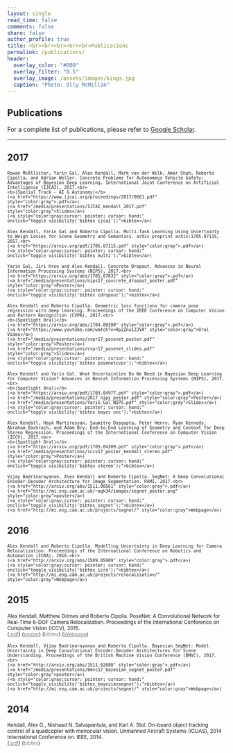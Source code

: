 ```yaml
---
layout: single
read_time: false
comments: false
share: false
author_profile: true
title: <br><br><br><br><br>Publications
permalink: /publications/
header:
  overlay_color: "#000"
  overlay_filter: "0.5"
  overlay_image: /assets/images/kings.jpg
  caption: "Photo: Olly McMillan"
---
```


## Publications

For a complete list of publications, please refer to <a href="https://scholar.google.co.uk/citations?user=hE2mTp4AAAAJ" itemprop="sameAs"><i class="ai ai-fw ai-google-scholar-square" aria-hidden="true"></i>Google Scholar</a>.

---

## 2017

> <small>
    Rowan McAllister, Yarin Gal, Alex Kendall, Mark van der Wilk, Amar Shah, Roberto Cipolla, and Adrian Weller. Concrete Problems for Autonomous Vehicle Safety: Advantages of Bayesian Deep Learning. International Joint Conference on Artificial Intelligence (IJCAI), 2017.<br>
    <b>(Special Track - AI & Autonomy)</b>
    (<a href="https://www.ijcai.org/proceedings/2017/0661.pdf" style="color:gray">.pdf</a>)
    (<a href="/media/presentations/IJCAI_kendall_2017.pdf" style="color:gray">Slides</a>)
    (<a style="color:gray;cursor: pointer; cursor: hand;" onclick="toggle_visibility('bibtex_ijcai');">bibtex</a>)
</small>
<div id="bibtex_ijcai" style="display:none;">
<small><div class="highlighter-rouge"><pre class="highlight">
<code>@inproceedings{mcallister2017av_bdl,
  title={Concrete Problems for Autonomous Vehicle Safety: Advantages of Bayesian Deep Learning},
  author={McAllister, Rowan and Gal, Yarin and Kendall, Alex and van der Wilk, Mark and Shah, Amar and Cipolla, Roberto and Weller, Adrian},
  booktitle={International Joint Conference on Artificial Intelligence ({IJCAI})},
  year={2017}
}
</code></pre></div></small>
</div>

> <small>
    Alex Kendall, Yarin Gal and Roberto Cipolla. Multi-Task Learning Using Uncertainty to Weigh Losses for Scene Geometry and Semantics. arXiv preprint arXiv:1705.07115, 2017.<br>
    (<a href="https://arxiv.org/pdf/1705.07115.pdf" style="color:gray">.pdf</a>)
    (<a style="color:gray;cursor: pointer; cursor: hand;" onclick="toggle_visibility('bibtex_multi');">bibtex</a>)
</small>
<div id="bibtex_multi" style="display:none;">
<small><div class="highlighter-rouge"><pre class="highlight">
<code>@article{kendall2017multi,
  title={Multi-Task Learning Using Uncertainty to Weigh Losses for Scene Geometry and Semantics},
  author={Kendall, Alex and Gal, Yarin and Cipolla, Roberto},
  booktitle={arXiv preprint arXiv:1705.07115},
  year={2017}
}
</code></pre></div></small>
</div>

> <small>
    Yarin Gal, Jiri Hron and Alex Kendall. Concrete Dropout. Advances in Neural Information Processing Systems (NIPS), 2017.<br>
    (<a href="https://arxiv.org/abs/1705.07832" style="color:gray">.pdf</a>)
    (<a href="/media/presentations/nips17_concrete_dropout_poster.pdf" style="color:gray">Poster</a>)
    (<a style="color:gray;cursor: pointer; cursor: hand;" onclick="toggle_visibility('bibtex_cdropout');">bibtex</a>)
</small>
<div id="bibtex_cdropout" style="display:none;">
<small><div class="highlighter-rouge"><pre class="highlight">
<code>@inproceedings{gal2017concrete,
  title={Concrete Dropout},
  author={Gal, Yarin and Hron, Jiri and Kendall, Alex},
  booktitle={Advances in Neural Information Processing Systems ({NIPS})},
  year={2017}
}
</code></pre></div></small>
</div>

> <small>
    Alex Kendall and Roberto Cipolla. Geometric loss functions for camera pose regression with deep learning. Proceedings of the IEEE Conference on Computer Vision and Pattern Recognition (CVPR), 2017.<br>
    <b>(Spotlight Oral)</b>
    (<a href="https://arxiv.org/abs/1704.00390" style="color:gray">.pdf</a>)
    (<a href="https://www.youtube.com/watch?v=Rp2Znu1ZJVA" style="color:gray">Oral Video</a>)
    (<a href="/media/presentations/cvpr17_posenet_poster.pdf" style="color:gray">Poster</a>)
    (<a href="/media/presentations/cvpr17_posenet_slides.pdf" style="color:gray">Slides</a>)
    (<a style="color:gray;cursor: pointer; cursor: hand;" onclick="toggle_visibility('bibtex_posenetcvpr');">bibtex</a>)
</small>
<div id="bibtex_posenetcvpr" style="display:none;">
<small><div class="highlighter-rouge"><pre class="highlight">
<code>@inproceedings{kendall2017posenet,
  title={Geometric loss functions for camera pose regression with deep learning},
  author={Kendall, Alex and Cipolla, Roberto},
  booktitle={Proceedings of the IEEE Conference on Computer Vision and Pattern Recognition ({CVPR})},
  year={2017}
}
</code></pre></div></small>
</div>

> <small>
    Alex Kendall and Yarin Gal. What Uncertainties Do We Need in Bayesian Deep Learning for Computer Vision? Advances in Neural Information Processing Systems (NIPS), 2017.<br>
    <b>(Spotlight Oral)</b>
    (<a href="https://arxiv.org/pdf/1703.04977.pdf" style="color:gray">.pdf</a>)
    (<a href="/media/presentations/2017_nips_poster.pdf" style="color:gray">Poster</a>)
    (<a href="/media/presentations/Yarin_Gal_NIPS.pdf" style="color:gray">Slides</a>)
    (<a style="color:gray;cursor: pointer; cursor: hand;" onclick="toggle_visibility('bibtex_bayes_unc');">bibtex</a>)
</small>
<div id="bibtex_bayes_unc" style="display:none;">
<small><div class="highlighter-rouge"><pre class="highlight">
<code>@inproceedings{kendall2017uncertainties,
  title={What Uncertainties Do We Need in Bayesian Deep Learning for Computer Vision?},
  author={Kendall, Alex and Gal, Yarin},
  booktitle={Advances in Neural Information Processing Systems ({NIPS})},
  year={2017}
}
</code></pre></div></small>
</div>

> <small>
    Alex Kendall, Hayk Martirosyan, Saumitro Dasgupta, Peter Henry, Ryan Kennedy, Abraham Bachrach, and Adam Bry. End-to-End Learning of Geometry and Context for Deep Stereo Regression. Proceedings of the International Conference on Computer Vision (ICCV), 2017.<br>
    <b>(Spotlight Oral)</b>
    (<a href="https://arxiv.org/pdf/1703.04309.pdf" style="color:gray">.pdf</a>)
    (<a href="/media/presentations/iccv17_poster_kendall_stereo.pdf" style="color:gray">Poster</a>)
    (<a style="color:gray;cursor: pointer; cursor: hand;" onclick="toggle_visibility('bibtex_stereo');">bibtex</a>)
</small>
<div id="bibtex_stereo" style="display:none;">
<small><div class="highlighter-rouge"><pre class="highlight">
<code>@inproceedings{kendall2017end,
  title={End-to-End Learning of Geometry and Context for Deep Stereo Regression},
  author={Kendall, Alex and Martirosyan, Hayk and Dasgupta, Saumitro and Henry, Peter and Kennedy, Ryan and Bachrach, Abraham and Bry, Adam},
  booktitle = {Proceedings of the International Conference on Computer Vision ({ICCV})},
  year={2017}
}
</code></pre></div></small>
</div>

> <small>
    Vijay Badrinarayanan, Alex Kendall and Roberto Cipolla. SegNet: A Deep Convolutional Encoder-Decoder Architecture for Image Segmentation. PAMI, 2017.<br>
    (<a href="http://arxiv.org/abs/1511.00561" style="color:gray">.pdf</a>)
    (<a href="http://mi.eng.cam.ac.uk/~agk34/images/segnet_poster.png" style="color:gray">poster</a>)
    (<a style="color:gray;cursor: pointer; cursor: hand;" onclick="toggle_visibility('bibtex_segnet');">bibtex</a>)
    (<a href="http://mi.eng.cam.ac.uk/projects/segnet/" style="color:gray">Webpage</a>)
</small>
<div id="bibtex_segnet" style="display:none;">
<small><div class="highlighter-rouge"><pre class="highlight">
<code>@article{badrinarayanan2017segnet,
  title={SegNet: A Deep Convolutional Encoder-Decoder Architecture for Scene Segmentation},
  author={Badrinarayanan, Vijay and Kendall, Alex and Cipolla, Roberto},
  journal={IEEE Transactions on Pattern Analysis and Machine Intelligence},
  year={2017},
  publisher={IEEE}
}
</code></pre></div></small>
</div>


## 2016

> <small>
    Alex Kendall and Roberto Cipolla. Modelling Uncertainty in Deep Learning for Camera Relocalization. Proceedings of the International Conference on Robotics and Automation (ICRA), 2016.<br>
    (<a href="http://arxiv.org/abs/1509.05909" style="color:gray">.pdf</a>)
    (<a style="color:gray;cursor: pointer; cursor: hand;" onclick="toggle_visibility('bibtex_icra');">bibtex</a>)
    (<a href="http://mi.eng.cam.ac.uk/projects/relocalisation/" style="color:gray">Webpage</a>)
</small>
<div id="bibtex_icra" style="display:none;">
<small><div class="highlighter-rouge"><pre class="highlight">
<code>@inproceedings{kendall2015modelling,
  title={Modelling Uncertainty in Deep Learning for Camera Relocalization},
  author={Kendall, Alex and Cipolla, Roberto},
  booktitle={Proceedings of the International Conference on Robotics and Automation ({ICRA})},
  year={2016}
}
</code></pre></div></small>
</div>


## 2015

> <small>
Alex Kendall, Matthew Grimes and Roberto Cipolla. PoseNet: A Convolutional Network for Real-Time 6-DOF Camera Relocalization. Proceedings of the International Conference on Computer Vision (ICCV), 2015.<br>
(<a href="http://www.cv-foundation.org/openaccess/content_iccv_2015/papers/Kendall_PoseNet_A_Convolutional_ICCV_2015_paper.pdf" style="color:gray">.pdf</a>)
(<a href="http://mi.eng.cam.ac.uk/~agk34/images/posenet_poster.png" style="color:gray">poster</a>)
(<a style="color:gray;cursor: pointer; cursor: hand;" onclick="toggle_visibility('bibtex_iccv');">bibtex</a>)
(<a href="http://mi.eng.cam.ac.uk/projects/relocalisation/" style="color:gray">Webpage</a>)
</small>
<div id="bibtex_iccv" style="display:none;">
<small><div class="highlighter-rouge"><pre class="highlight">
<code>@inproceedings{kendall2015convolutional,
  title={PoseNet: A Convolutional Network for Real-Time 6-DOF Camera Relocalization},
  author={Kendall, Alex and Grimes, Matthew and Cipolla, Roberto},
  booktitle = {Proceedings of the International Conference on Computer Vision ({ICCV})},
  year={2015}
}
</code></pre></div></small>
</div>


> <small>
    Alex Kendall, Vijay Badrinarayanan and Roberto Cipolla. Bayesian SegNet: Model Uncertainty in Deep Convolutional Encoder-Decoder Architectures for Scene Understanding. Proceedings of the British Machine Vision Conference (BMVC), 2017.<br>
    (<a href="http://arxiv.org/abs/1511.02680" style="color:gray">.pdf</a>)
    (<a href="/media/presentations/bmvc17_bayesian_segnet_poster.pdf" style="color:gray">poster</a>)
    (<a style="color:gray;cursor: pointer; cursor: hand;" onclick="toggle_visibility('bibtex_bayesiansegnet');">bibtex</a>)
    (<a href="http://mi.eng.cam.ac.uk/projects/segnet/" style="color:gray">Webpage</a>)
</small>
<div id="bibtex_bayesiansegnet" style="display:none;">
<small><div class="highlighter-rouge"><pre class="highlight">
<code>@inproceedings{kendall2015bayesian,
  title={Bayesian SegNet: Model Uncertainty in Deep Convolutional Encoder-Decoder Architectures for Scene Understanding},
  author={Kendall, Alex and Badrinarayanan, Vijay and and Cipolla, Roberto},
  booktitle={Proceedings of the British Machine Vision Conference ({BMVC})},
  year={2017}
}
</code></pre></div></small>
</div>


## 2014

> <small>
Kendall, Alex G., Nishaad N. Salvapantula, and Karl A. Stol. On-board object tracking control of a quadcopter with monocular vision. Unmanned Aircraft Systems (ICUAS), 2014 International Conference on. IEEE, 2014.<br>
(<a href="media/papers/ICUAS_Kendall_2014.pdf" style="color:gray">.pdf</a>)
(<a style="color:gray;cursor: pointer; cursor: hand;" onclick="toggle_visibility('bibtex_icuas');">bibtex</a>)
</small>
<div id="bibtex_icuas" style="display:none;">
<small><div class="highlighter-rouge"><pre class="highlight">
<code>@inproceedings{kendall2014board,
  title={On-board object tracking control of a quadcopter with monocular vision},
  author={Kendall, Alex G and Salvapantula, Nishaad N and Stol, Karl A},
  booktitle={Unmanned Aircraft Systems ({ICUAS}), 2014 International Conference on},
  pages={404--411},
  year={2014},
  organization={IEEE}
}
</code></pre></div></small>
</div>


<script type="text/javascript">
   function toggle_visibility(block_id) {
       var e = document.getElementById(block_id);
       if(e.style.display == 'block')
          e.style.display = 'none';
       else
          e.style.display = 'block';
   }
</script>	
